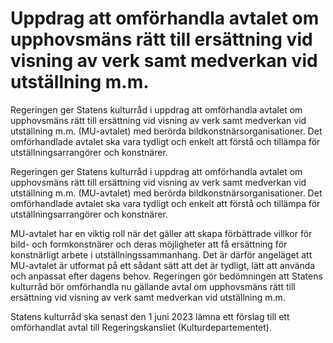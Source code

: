 # Uppdrag att omförhandla avtalet om upphovsmäns rätt till ersättning vid visning av verk samt medverkan vid utställning m.m.

Regeringen ger Statens kulturråd i uppdrag att omförhandla avtalet om upphovsmäns rätt till ersättning vid visning av verk samt medverkan vid utställning m.m. (MU-avtalet) med berörda bildkonstnärsorganisationer. Det omförhandlade avtalet ska vara tydligt och enkelt att förstå och tillämpa för utställningsarrangörer och konstnärer.

Regeringen ger Statens kulturråd i uppdrag att omförhandla avtalet om upphovsmäns rätt till ersättning vid visning av verk samt medverkan vid utställning m.m. (MU-avtalet) med berörda bildkonstnärsorganisationer. Det omförhandlade avtalet ska vara tydligt och enkelt att förstå och tillämpa för utställningsarrangörer och konstnärer.

MU-avtalet har en viktig roll när det gäller att skapa förbättrade villkor för bild- och formkonstnärer och deras möjligheter att få ersättning för konstnärligt arbete i utställningssammanhang. Det är därför angeläget att MU-avtalet är utformat på ett sådant sätt att det är tydligt, lätt att använda och anpassat efter dagens behov. Regeringen gör bedömningen att Statens kulturråd bör omförhandla nu gällande avtal om upphovsmäns rätt till ersättning vid visning av verk samt medverkan vid utställning m.m.

Statens kulturråd ska senast den 1 juni 2023 lämna ett förslag till ett
omförhandlat avtal till Regeringskansliet (Kulturdepartementet).
